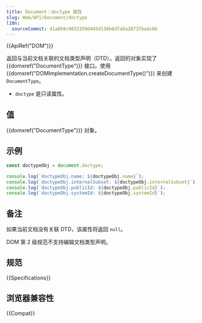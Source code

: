 ```yaml
---
title: Document：doctype 属性
slug: Web/API/Document/doctype
l10n:
  sourceCommit: 41a8b9c9832359d445d136b6d7a8a28737badc6b
---
```


{{ApiRef("DOM")}}

返回与当前文档关联的文档类型声明（DTD）。返回的对象实现了 {{domxref("DocumentType")}} 接口。使用 {{domxref("DOMImplementation.createDocumentType()")}} 来创建 `DocumentType`。

- `doctype` 是只读属性。

## 值

{{domxref("DocumentType")}} 对象。

## 示例

```js
const doctypeObj = document.doctype;

console.log(`doctypeObj.name: ${doctypeObj.name}`);
console.log(`doctypeObj.internalSubset: ${doctypeObj.internalSubset}`);
console.log(`doctypeObj.publicId: ${doctypeObj.publicId}`);
console.log(`doctypeObj.systemId: ${doctypeObj.systemId}`);
```

## 备注

如果当前文档没有关联 DTD，该属性将返回 `null`。

DOM 第 2 级规范不支持编辑文档类型声明。

## 规范

{{Specifications}}

## 浏览器兼容性

{{Compat}}
